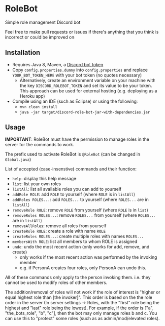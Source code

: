 # RoleBot
Simple role management Discord bot

Feel free to make pull requests or issues if there's anything that you think is incorrect or could be improved on

## Installation
- Requires Java 8, Maven, a [Discord bot token](https://github.com/reactiflux/discord-irc/wiki/Creating-a-discord-bot-&-getting-a-token)
- Copy `config.properties.dummy` into `config.properties` and replace `YOUR_BOT_TOKEN_HERE` with your bot token (no quotes necessary)
	- Alternatively, create an environment variable on your machine with the key `DISCORD_ROLEBOT_TOKEN` and set its value to be your token. This approach can be used for external hosting (e.g. deploying as a Heroku app)
- Compile using an IDE (such as Eclipse) or using the following:
	- `mvn clean install`
	- `java -jar target/discord-role-bot-jar-with-dependencies.jar`

## Usage
**IMPORTANT**: RoleBot must have the permission to manage roles in the server for the commands to work.

The prefix used to activate RoleBot is `@RoleBot` (can be changed in `Global.java`)

List of accepted (case-insenstive) commands and their function:
- `help`: display this help message
- `list`: list your own roles
- `listAll`: list all available roles you can add to yourself
- `addRole ROLE`: add `ROLE` to yourself (where `ROLE` is in `listAll`)
- `addRoles ROLES...`: add `ROLES...` to yourself (where `ROLES...` are in `listAll`)
- `removeRole ROLE`: remove `ROLE` from yourself (where `ROLE` is in `list`)
- `removeRoles ROLES...`: remove `ROLES...` from yourself (where `ROLES...` are in `listAll`)
- `removeAllRoles`: remove all roles from yourself
- `createRole ROLE`: create a role with name `ROLE`
- `createRoles ROLES...`: create multiple roles with names `ROLES...`
- `membersWith ROLE`: list all members to whom ROLE is assigned
- `undo`: undo the most recent action (only works for add, remove, and create)
  - only works if the most recent action was performed by the invoking member
  - e.g. if PersonA creates four roles, only PersonA can undo this.

All of these commands only apply to the person invoking them. i.e. they cannot be used to modify roles of other members.

The addition/removal of roles will not work if the role of interest is "higher or equal highest role than [the invoker]". This order is based on the the role order in the server (In server settings -> Roles, with the "first" role being the highest and "last" role being the lowest). For example, if the order is ["a", "the\_bots\_role", "b", "c"], then the bot may only manage roles b and c. You can use this to "protect" some roles (such as as admin/mod/elevated roles). 
